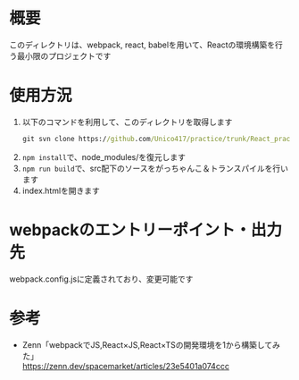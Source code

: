 # 概要
このディレクトリは、webpack, react, babelを用いて、Reactの環境構築を行う最小限のプロジェクトです

# 使用方況
1. 以下のコマンドを利用して、このディレクトリを取得します
   ```bat
   git svn clone https://github.com/Unico417/practice/trunk/React_practice && rmdir /s /q .\\React_practice\\.git
   ```
3. `npm install`で、node_modules/を復元します
4. `npm run build`で、src配下のソースをがっちゃんこ＆トランスパイルを行います
5. index.htmlを開きます

# webpackのエントリーポイント・出力先
webpack.config.jsに定義されており、変更可能です

# 参考
- Zenn「webpackでJS,React×JS,React×TSの開発環境を1から構築してみた」  
    https://zenn.dev/spacemarket/articles/23e5401a074ccc
